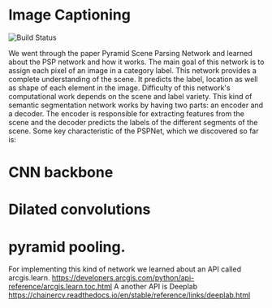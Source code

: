 # Image Captioning
![Build Status](https://travis-ci.org/joemccann/dillinger.svg?branch=master)


We went through the paper Pyramid Scene Parsing Network and learned about the PSP network and how it works.
The main goal of this network is to assign each pixel of an image in a category label. This network provides a complete understanding of the scene. It predicts the label, location as well as shape of each element in the image.
Difficulty of this network's computational work depends on the scene and label variety.
This kind of semantic segmentation network works by having two parts: an encoder and a decoder. The encoder is responsible for extracting features from the scene and the decoder predicts the labels of the different segments of the scene. 
Some key characteristic of the PSPNet, which we discovered so far is:
# CNN backbone
# Dilated convolutions
# pyramid pooling.
For implementing this kind of network we learned about an API called arcgis.learn.
https://developers.arcgis.com/python/api-reference/arcgis.learn.toc.html
A another API is Deeplab
https://chainercv.readthedocs.io/en/stable/reference/links/deeplab.html


[//]: # (These are reference links used in the body of this note and get stripped out when the markdown processor does its job. There is no need to format nicely because it shouldn't be seen. Thanks SO - http://stackoverflow.com/questions/4823468/store-comments-in-markdown-syntax)

   [dill]: <https://github.com/joemccann/dillinger>
   [git-repo-url]: <https://github.com/joemccann/dillinger.git>
   [john gruber]: <http://daringfireball.net>
   [df1]: <http://daringfireball.net/projects/markdown/>
   [markdown-it]: <https://github.com/markdown-it/markdown-it>
   [Ace Editor]: <http://ace.ajax.org>
   [node.js]: <http://nodejs.org>
   [Twitter Bootstrap]: <http://twitter.github.com/bootstrap/>
   [jQuery]: <http://jquery.com>
   [@tjholowaychuk]: <http://twitter.com/tjholowaychuk>
   [express]: <http://expressjs.com>
   [AngularJS]: <http://angularjs.org>
   [Gulp]: <http://gulpjs.com>

   [PlDb]: <https://github.com/joemccann/dillinger/tree/master/plugins/dropbox/README.md>
   [PlGh]: <https://github.com/joemccann/dillinger/tree/master/plugins/github/README.md>
   [PlGd]: <https://github.com/joemccann/dillinger/tree/master/plugins/googledrive/README.md>
   [PlOd]: <https://github.com/joemccann/dillinger/tree/master/plugins/onedrive/README.md>
   [PlMe]: <https://github.com/joemccann/dillinger/tree/master/plugins/medium/README.md>
   [PlGa]: <https://github.com/RahulHP/dillinger/blob/master/plugins/googleanalytics/README.md>
